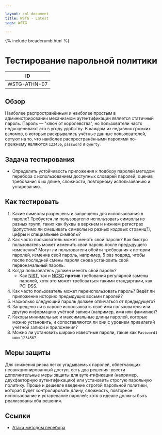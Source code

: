 ```yaml
---

layout: col-document
title: WSTG - Latest
tags: WSTG

---
```


{% include breadcrumb.html %}
# Тестирование парольной политики

|ID          |
|------------|
|WSTG-ATHN-07|

## Обзор

Наиболее распространённым и наиболее простым в администрировании механизмом аутентификации является статичный пароль. Пароль — "ключ от королевства", но пользователи часто недооценивают это в угоду удобству. В каждом из недавних громких взломов, в которых раскрывались учётные данные пользователей, сетуют на то, что наиболее распространёнными паролями по-прежнему являются `123456`, `password` и `qwerty`.

## Задача тестирования

- Определить устойчивость приложения к подбору паролей методом перебора с использованием доступных словарей паролей, оценив требования к их длине, сложности, повторному использованию и устареванию.

## Как тестировать

1. Какие символы разрешены и запрещены для использования в пароле? Требуется ли пользователю использовать символы из разных групп, таких как буквы в верхнем и нижнем регистрах (допустимо ли смешивать символы из разных кодовых страниц?), цифры и специальные символы?
2. Как часто пользователь может менять свой пароль? Как быстро пользователь может изменить свой пароль после предыдущего изменения? Могут ли пользователи обойти требования к истории паролей, изменив свой пароль, например, 5 раз подряд, чтобы после последней смены пароля снова установить свой первоначальный пароль.
3. Когда пользователь должен менять свой пароль?
    - Как [NIST](https://pages.nist.gov/800-63-3/sp800-63b.html#memsecretver), так и [NCSC](https://www.ncsc.gov.uk/collection/passwords/updating-your-approach#PasswordGuidance:UpdatingYourApproach-Don'tenforceregularpasswordexpiry) **против** требования регулярной замены  паролей, хотя это может требоваться такими стандартами, как PCI DSS.
4. Как часто пользователь может переиспользовать пароль? Ведёт ли приложение историю предыдущих восьми паролей?
5. Насколько следующий пароль должен отличаться от предыдущего?
6. Запрещено ли в пароле использовать своё имя пользователя или другую информацию учётной записи (например, имя или фамилию)?
7. Каковы минимальные и максимальные длины паролей, которые можно установить, и сопоставляются ли они с уровнем привилегий учётной записи и приложения?
8. Можно ли установить широко известные пароли, такие как `Password1` или `123456`?

## Меры защиты

Для снижения риска легко угадываемых паролей, облегчающих несанкционированный доступ, есть два решения: ввести дополнительные меры защиты для аутентификации (например, двухфакторную аутентификацию) или установить строгую парольную политику. Проще и дешевле введение строгой парольной политики, которая будет контролировать длину, сложность, повторное использование и устаревание паролей; хотя в идеале должны быть реализованы оба решения.

## Ссылки

- [Атака методом перебора](https://owasp.org/www-community/attacks/Brute_force_attack)
